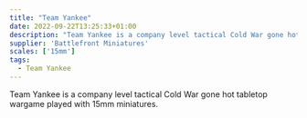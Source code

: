 ```yaml
---
title: "Team Yankee"
date: 2022-09-22T13:25:33+01:00
description: "Team Yankee is a company level tactical Cold War gone hot tabletop wargame played with 15mm miniatures."
supplier: 'Battlefront Miniatures'
scales: ['15mm']
tags:
  - Team Yankee
---
```


Team Yankee is a company level tactical Cold War gone hot tabletop wargame played with 15mm miniatures.
